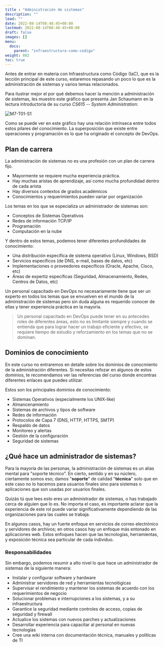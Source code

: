 ```yaml
---
title : "Administración de sistemas"
description: ""
lead: ""
date: 2022-08-14T08:48:45+00:00
lastmod: 2022-08-14T08:48:45+00:00
draft: false
images: []
menu:
  docs:
    parent: "infraestructura-como-codigo"
weight: 802
toc: true
---
```


Antes de entrar en materia con Infraestructura como Código (IaC), que es la lección principal de este curso, estaremos repasando un poco lo que es la administración de sistemas y varios temas relacionados.

Para ilustrar mejor el por qué debemos hacer la mención a administración de sistemas, les muestro este gráfico que presenta Jan Schaumann en la lectura introductoria de su curso *CS615 -- System Administration*:

![M7-T01-S1](images/M7-T01-S1.png)

Como se puede ver en este gráfico hay una relación intrínseca entre todos estos pilares del conocimiento. La superposición que existe entre operaciones y programación es lo que ha originado el concepto de DevOps.

## Plan de carrera

La administración de sistemas no es una profesión con un plan de carrera fijo.

- Mayormente se requiere mucha experiencia práctica.
- Hay muchas aristas de aprendizaje, así como mucha profundidad dentro de cada arista
- Hay diversos contextos de grados académicos
- Conocimientos y requerimientos pueden variar por organización

Los temas en los que se especializa un administrador de sistemas son:

- Conceptos de Sistemas Operativos
- Redes de información TCP/IP
- Programación
- Computación en la nube

Y dentro de estos temas, podemos tener diferentes profundidades de conocimiento:

- Una distribución específica de sistema operativo (Linux, Windows, BSD)
- Servicios específicos (de DNS, e-mail, bases de datos, etc)
- Implementaciones o proveedores específicos (Oracle, Apache, Cisco, etc)
- Áreas de expertiz específicas (Seguridad, Almacenamiento, Redes, Centros de Datos, etc)

Un personal capacitado en DevOps no necesariamente tiene que ser un experto en todos los temas que se envuelven en el mundo de la administración de sistemas pero sin duda alguna es requerido conocer de ellas y tener experiencia práctica en la mayoría.

> Un personal capacitado en DevOps puede tener en su antecedes roles de diferentes áreas, esto no es limitante siempre y cuando se entienda que para lograr hacer un trabajo eficiente y efectivo, se requiere tiempo de estudio y reforzamiento en los temas que no se dominan.

## Dominios de conocimiento

En este curso no entraremos en detalle sobre los dominios de conocmiento de la administración diferentes. Si necesitas refozar en algunos de estos dominios, te recomendamos ver las referencias del curso donde encontras diferentes enlaces que puedes utilizar.

Estos son los principales dominios de conocimiento:

- Sistemas Operativos (especialmente los UNIX-like)
- Almancenamiento
- Sistemas de archivos y tipos de software
- Redes de información
- Protocolos de Capa 7 (DNS, HTTP, HTTPS, SMTP)
- Respaldo de datos
- Monitoreo y alertas
- Gestión de la configuración
- Seguridad de sistemas

## ¿Qué hace un administrador de sistemas?

Para la mayoría de las personas, la administración de sistemas es un alias mental para "soporte técnico". En cierto, sentido y en su núclero, ciertamente somos eso; damos "**soporte**" de calidad "**técnica**" solo que en este caso no lo hacemos para usuarios finales sino para sistemas o aplicaciones que son usadas por usuarios finales.

Quizás tú que lees esto eres un administrador de sistemas, o has trabajado cerca de alguien que lo es. No importa el caso, es importante aclarar que la experiencia de este rol puede variar significativamente dependiendo de las organizaciones para las cuales se trabaja.

En algunos casos, hay un fuerte enfoque en servicios de correo electrónico y servidores de archivos; en otros casos hay un enfoque más entonado en aplicaciones web. Estos enfoques hacen que las tecnologías, herramientas, y exposición técnica sea particular de cada individuo.

### Responsabilidades

Sin embargo, podemos resumir a alto nivel lo que hace un administrador de sistemas de la siguiente manera:

- Instalar y configurar software y hardware
- Administrar servidores de red y herramientas tecnológicas
- Supervisar el rendimiento y mantener los sistemas de acuerdo con los requerimientos de negocio
- Solucionar problemas e interrupciones a los sistemas, y a su infraestructura
- Garantice la seguridad mediante controles de acceso, copias de seguridad y firewall
- Actualice los sistemas con nuevos parches y actualizaciones
- Desarrollar experiencia para capacitar al personal en nuevas tecnologías
- Cree una wiki interna con documentación técnica, manuales y políticas de TI
